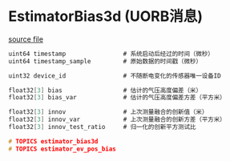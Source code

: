 # EstimatorBias3d (UORB消息)

[source file](https://github.com/PX4/PX4-Autopilot/blob/main/msg/EstimatorBias3d.msg)

```c
uint64 timestamp                # 系统启动后经过的时间（微秒）
uint64 timestamp_sample         # 原始数据的时间戳（微秒）

uint32 device_id                # 不随断电变化的传感器唯一设备ID

float32[3] bias                 # 估计的气压高度偏差（米）
float32[3] bias_var             # 估计的气压高度偏差方差（平方米）

float32[3] innov                # 上次测量融合的创新值（米）
float32[3] innov_var            # 上次测量融合的创新方差（平方米）
float32[3] innov_test_ratio     # 归一化的创新平方测试比

# TOPICS estimator_bias3d
# TOPICS estimator_ev_pos_bias
```